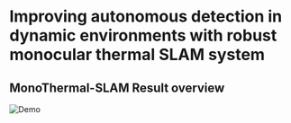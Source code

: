 # Improving autonomous detection in dynamic environments with robust monocular thermal SLAM system

## MonoThermal-SLAM Result overview
![Demo](./demo.gif)
